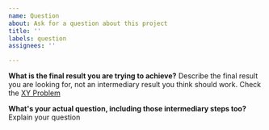 ```yaml
---
name: Question
about: Ask for a question about this project
title: ''
labels: question
assignees: ''

---
```


**What is the final result you are trying to achieve?**
Describe the final result you are looking for, not an intermediary result you think should work. Check the [XY Problem](https://xyproblem.info/)

**What's your actual question, including those intermediary steps too?**
Explain your question
